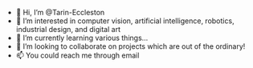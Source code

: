 - 👋 Hi, I’m @Tarin-Eccleston
- 👀 I’m interested in computer vision, artificial intelligence, robotics, industrial design, and digital art
- 🌱 I’m currently learning various things...
- 💞️ I’m looking to collaborate on projects which are out of the ordinary!
- 📫 You could reach me through email

<!---
Tarin-Eccleston/Tarin-Eccleston is a ✨ special ✨ repository because its `README.md` (this file) appears on your GitHub profile.
You can click the Preview link to take a look at your changes.
--->

